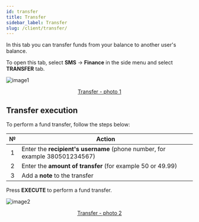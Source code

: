 ```yaml
---
id: transfer
title: Transfer
sidebar_label: Transfer
slug: /client/transfer/
---
```


In this tab you can transfer funds from your balance to another user's balance.

To open this tab, select **SMS** → **Finance** in the side menu and select **TRANSFER** tab.

![image1](/img/en/client_finances_transfer/image1.png "Transfer") <center><u>Transfer - photo 1</u></center>

## Transfer execution

To perform a fund transfer, follow the steps below:

|  №  | Action |
| :-: | ------ |
| 1 | Enter the **recipient's username** (phone number, for example 380501234567) |
| 2 | Enter the **amount of transfer** (for example 50 or 49.99) |
| 3 | Add a **note** to the transfer |

Press **EXECUTE** to perform a fund transfer.

![image2](/img/en/client_finances_transfer/image2.png "Transfer") <center><u>Transfer - photo 2</u></center>
